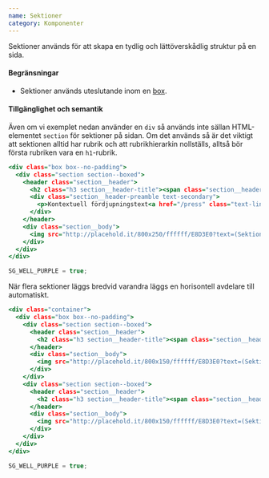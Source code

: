 ```yaml
---
name: Sektioner
category: Komponenter
---
```


Sektioner används för att skapa en tydlig och lättöverskådlig struktur på en sida.

#### Begränsningar
- Sektioner används uteslutande inom en [box](#box).

#### Tillgänglighet och semantik
Även om vi exemplet nedan använder en `div` så används inte sällan HTML-elementet `section` för sektioner på sidan. Om det används så är det viktigt att sektionen alltid har rubrik och att rubrikhierarkin nollställs, alltså bör första rubriken vara en `h1`-rubrik.

```boxed.html
<div class="box box--no-padding">
  <div class="section section--boxed">
    <header class="section__header">
      <h2 class="h3 section__header-title"><span class="section__header-title-text">Sektionstitel<span></h2>
      <div class="section__header-preamble text-secondary">
        <p>Kontextuell fördjupningstext<a href="/press" class="text-link">med länk</a></p>
      </div>
    </header>
    <div class="section__body">
      <img src="http://placehold.it/800x250/ffffff/E8D3E0?text=(Sektionens innehåll)" style="max-width: 100%"  />
    </div>
  </div>
</div>
```
```boxed.js hidden
SG_WELL_PURPLE = true;
```

När flera sektioner läggs bredvid varandra läggs en horisontell avdelare till automatiskt.

```multiple.html
<div class="container">
  <div class="box box--no-padding">
    <div class="section section--boxed">
      <header class="section__header">
        <h2 class="h3 section__header-title"><span class="section__header-title-text">Sektionstitel 1<span></h2>
      </header>
      <div class="section__body">
        <img src="http://placehold.it/800x150/ffffff/E8D3E0?text=(Sektionens innehåll)" style="max-width: 100%"  />
      </div>
    </div>
    <div class="section section--boxed">
      <header class="section__header">
        <h2 class="h3 section__header-title"><span class="section__header-title-text">Sektionstitel 2<span></h2>
      </header>
      <div class="section__body">
        <img src="http://placehold.it/800x150/ffffff/E8D3E0?text=(Sektionens innehåll)" style="max-width: 100%"  />
      </div>
    </div>
  </div>
</div>
```
```multiple.js hidden
SG_WELL_PURPLE = true;
```
